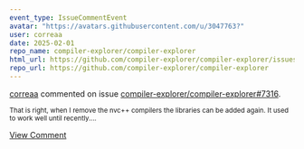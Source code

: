```yaml
---
event_type: IssueCommentEvent
avatar: "https://avatars.githubusercontent.com/u/3047763?"
user: correaa
date: 2025-02-01
repo_name: compiler-explorer/compiler-explorer
html_url: https://github.com/compiler-explorer/compiler-explorer/issues/7316
repo_url: https://github.com/compiler-explorer/compiler-explorer
---
```


<a href='https://github.com/correaa' target='_blank'>correaa</a> commented on issue <a href='https://github.com/compiler-explorer/compiler-explorer/issues/7316' target='_blank'>compiler-explorer/compiler-explorer#7316</a>.

<small>That is right, when I remove the nvc++ compilers the libraries can be added again. It used to work well until recently....</small>

<a href='https://github.com/compiler-explorer/compiler-explorer/issues/7316' target='_blank'>View Comment</a>